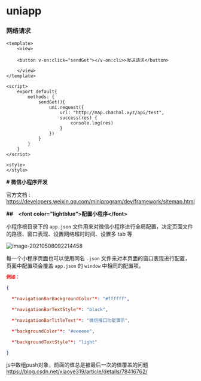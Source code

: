 # uniapp



### 网络请求

~~~vue
<template>
    <view>
    
    <button v-on:click="sendGet"></v-on:cli>>发送请求</button>
    
    </view>
</template>

<script>
    export default{
        methods: {
            sendGet(){
                uni.request({
                    url: "http://map.chachal.xyz/api/test",
                    success(res) {
                        console.log(res)
                    }
                })
            }
        }
    }
</script>

<style>
</style>

~~~

**# 微信小程序开发**

官方文档 : https://developers.weixin.qq.com/miniprogram/dev/framework/sitemap.html

**##　<**font color**=****"lightblue"****>配置小程序</**font**>**

小程序根目录下的 `app.json` 文件用来对微信小程序进行全局配置，决定页面文件的路径、窗口表现、设置网络超时时间、设置多 tab 等

![image-20210508092214458](https://i.loli.net/2021/06/29/KpJuHBO9mVR3z74.png)

每一个小程序页面也可以使用同名 `.json` 文件来对本页面的窗口表现进行配置，页面中配置项会覆盖 `app.json` 的 `window` 中相同的配置项。



```json
例如：

{

  *"navigationBarBackgroundColor"*: "#ffffff",

  *"navigationBarTextStyle"*: "black",

  *"navigationBarTitleText"*: "微信接口功能演示",

  *"backgroundColor"*: "#eeeeee",

  *"backgroundTextStyle"*: "light"

}
```





js中数组push对象，前面的值总是被最后一次的值覆盖的问题 https://blog.csdn.net/xiaoye319/article/details/78416762/





